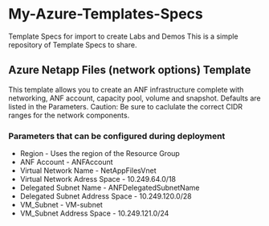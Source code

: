 # My-Azure-Templates-Specs
Template Specs for import to create Labs and Demos
This is a simple repository of Template Specs to share.

## Azure Netapp Files (network options) Template
This template allows you to create an ANF infrastructure complete with networking, ANF account, capacity pool, volume and snapshot.
Defaults are listed in the Parameters.
Caution: Be sure to caclulate the correct CIDR ranges for the network components. 
### Parameters that can be configured during deployment
* Region - Uses the region of the Resource Group
* ANF Account - ANFAccount
* Virtual Network Name - NetAppFilesVnet
* Virtual Network Adress Space - 10.249.64.0/18
* Delegated Subnet Name - ANFDelegatedSubnetName
* Delegated Subnet Address Space - 10.249.120.0/28
* VM_Subnet - VM-subnet
* VM_Subnet Address Space - 10.249.121.0/24
